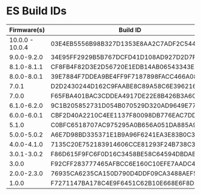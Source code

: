 # ES Build IDs

| Firmware(s)     | Build ID                                 | 
|-----------------|------------------------------------------|
| 10.0.0 - 10.0.4 | 03E4EB5556B98B327D1353E8AA2C7ADF2C544470 |
| 9.0.0-9.2.0     | 34E95FF2929B5B767DCFD41D108AD927D2D7F5DC |
| 8.1.0-8.1.1     | CF8FB4F82D3E2D56720E1EDB14AB06543343E042 |
| 8.0.0-8.0.1     | 39E7884F7DDEA9BE4FF9F7187898FACC466A080A |
| 7.0.1           | D2D2430244D162C9FAABE8C89A58C6E3962160F1 |
| 7.0.0           | F65FBA401BAC3CDDEA4917DE22E8B426B3A6C3AD |
| 6.1.0-6.2.0     | 9C1B205852731D054B070529D320AD9649E7796C |
| 6.0.0-6.0.1     | CBF2D40A2210C4EE1137F80098DB776EAC7DDCC1 |
| 5.1.0           | C0BFC6518707AC975295A0B656A051DA885A9045 |
| 5.0.0-5.0.2     | A6E7D98BD335371E1B9A96F6241EA3E83B0C36F4 |
| 4.0.0-4.1.0     | 7135C20E752183914606CCE81293F24B738C3AEF |
| 3.0.1-3.0.2     | F86D615F9FC6F0D16C3458BE58C64594DBDAB0DF |
| 3.0.0           | F92CFF283777465AFBCC6E160C10EFE7AADC4D3C |
| 2.0.0-2.3.0     | 76935CA6235CA150D790D4DDF09CA3488AEF50D8 |
| 1.0.0           | F7271147BA178C4E9F6451C62B10E668E6F8DECC |
